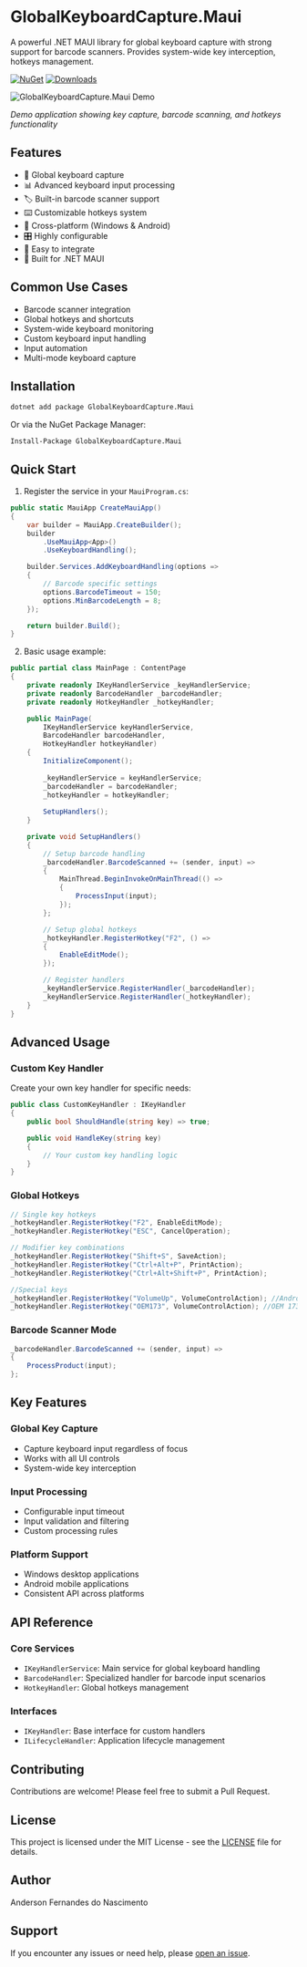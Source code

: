 ﻿# GlobalKeyboardCapture.Maui

A powerful .NET MAUI library for global keyboard capture with strong support for barcode scanners. Provides system-wide key interception, hotkeys management.

[![NuGet](https://img.shields.io/nuget/v/GlobalKeyboardCapture.Maui.svg)](https://www.nuget.org/packages/GlobalKeyboardCapture.Maui/)
[![Downloads](https://img.shields.io/nuget/dt/GlobalKeyboardCapture.Maui.svg)](https://www.nuget.org/packages/GlobalKeyboardCapture.Maui/)

![GlobalKeyboardCapture.Maui Demo](https://raw.githubusercontent.com/afernandes/Maui.GlobalKeyboardCapture/refs/heads/main/Print.png)

*Demo application showing key capture, barcode scanning, and hotkeys functionality*

## Features

- 🔑 Global keyboard capture
- 📊 Advanced keyboard input processing
- 🏷️ Built-in barcode scanner support
- ⌨️ Customizable hotkeys system
- 📱 Cross-platform (Windows & Android)
- 🎛️ Highly configurable
- 🧩 Easy to integrate
- 🔧 Built for .NET MAUI

## Common Use Cases

- Barcode scanner integration
- Global hotkeys and shortcuts
- System-wide keyboard monitoring
- Custom keyboard input handling
- Input automation
- Multi-mode keyboard capture

## Installation

```bash
dotnet add package GlobalKeyboardCapture.Maui
```

Or via the NuGet Package Manager:

```
Install-Package GlobalKeyboardCapture.Maui
```

## Quick Start

1. Register the service in your `MauiProgram.cs`:

```csharp
public static MauiApp CreateMauiApp()
{
    var builder = MauiApp.CreateBuilder();
    builder
        .UseMauiApp<App>()
        .UseKeyboardHandling();

    builder.Services.AddKeyboardHandling(options =>
    {
        // Barcode specific settings
        options.BarcodeTimeout = 150;
        options.MinBarcodeLength = 8;
    });

    return builder.Build();
}
```

2. Basic usage example:

```csharp
public partial class MainPage : ContentPage
{
    private readonly IKeyHandlerService _keyHandlerService;
    private readonly BarcodeHandler _barcodeHandler;
    private readonly HotkeyHandler _hotkeyHandler;

    public MainPage(
        IKeyHandlerService keyHandlerService, 
        BarcodeHandler barcodeHandler,
        HotkeyHandler hotkeyHandler)
    {
        InitializeComponent();
        
        _keyHandlerService = keyHandlerService;
        _barcodeHandler = barcodeHandler;
        _hotkeyHandler = hotkeyHandler;
        
        SetupHandlers();
    }

    private void SetupHandlers()
    {
        // Setup barcode handling
        _barcodeHandler.BarcodeScanned += (sender, input) =>
        {
            MainThread.BeginInvokeOnMainThread(() =>
            {
                ProcessInput(input);
            });
        };

        // Setup global hotkeys
        _hotkeyHandler.RegisterHotkey("F2", () =>
        {
            EnableEditMode();
        });

        // Register handlers
        _keyHandlerService.RegisterHandler(_barcodeHandler);           
        _keyHandlerService.RegisterHandler(_hotkeyHandler);
    }
}
```

## Advanced Usage

### Custom Key Handler

Create your own key handler for specific needs:

```csharp
public class CustomKeyHandler : IKeyHandler
{
    public bool ShouldHandle(string key) => true;

    public void HandleKey(string key)
    {
        // Your custom key handling logic
    }
}
```

### Global Hotkeys

```csharp
// Single key hotkeys
_hotkeyHandler.RegisterHotkey("F2", EnableEditMode);
_hotkeyHandler.RegisterHotkey("ESC", CancelOperation);

// Modifier key combinations
_hotkeyHandler.RegisterHotkey("Shift+S", SaveAction);
_hotkeyHandler.RegisterHotkey("Ctrl+Alt+P", PrintAction);
_hotkeyHandler.RegisterHotkey("Ctrl+Alt+Shift+P", PrintAction);

//Special keys
_hotkeyHandler.RegisterHotkey("VolumeUp", VolumeControlAction); //Android Volume Up
_hotkeyHandler.RegisterHotkey("OEM173", VolumeControlAction); //OEM 173
```

### Barcode Scanner Mode

```csharp
_barcodeHandler.BarcodeScanned += (sender, input) =>
{    
    ProcessProduct(input); 
};
```

## Key Features

### Global Key Capture
- Capture keyboard input regardless of focus
- Works with all UI controls
- System-wide key interception

### Input Processing
- Configurable input timeout
- Input validation and filtering
- Custom processing rules

### Platform Support
- Windows desktop applications
- Android mobile applications
- Consistent API across platforms

## API Reference

### Core Services

- `IKeyHandlerService`: Main service for global keyboard handling
- `BarcodeHandler`: Specialized handler for barcode input scenarios
- `HotkeyHandler`: Global hotkeys management

### Interfaces

- `IKeyHandler`: Base interface for custom handlers
- `ILifecycleHandler`: Application lifecycle management

## Contributing

Contributions are welcome! Please feel free to submit a Pull Request.

## License

This project is licensed under the MIT License - see the [LICENSE](LICENSE) file for details.

## Author

Anderson Fernandes do Nascimento

## Support

If you encounter any issues or need help, please [open an issue](https://github.com/afernandes/GlobalKeyboardCapture.Maui/issues).
